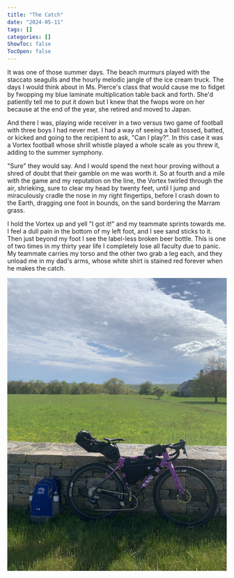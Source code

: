 ```yaml
---
title: "The Catch"
date: "2024-05-11"
tags: []
categories: []
ShowToc: false
TocOpen: false
---
```


It was one of those summer days. The beach murmurs played with the staccato seagulls and the hourly melodic jangle of the ice cream truck. The days I would think about in Ms. Pierce's class that would cause me to fidget by fwopping my blue laminate multiplication table back and forth. She'd patiently tell me to put it down but I knew that the fwops wore on her because at the end of the year, she retired and moved to Japan.

And there I was, playing wide receiver in a two versus two game of football with three boys I had never met. I had a way of seeing a ball tossed, batted, or kicked and going to the recipient to ask, "Can I play?". In this case it was a Vortex football whose shrill whistle played a whole scale as you threw it, adding to the summer symphony.

"Sure" they would say. And I would spend the next hour proving without a shred of doubt that their gamble on me was worth it. So at fourth and a mile with the game and my reputation on the line, the Vortex twirled through the air, shrieking, sure to clear my head by twenty feet, until I jump and miraculously cradle the nose in my right fingertips, before I crash down to the Earth, dragging one foot in bounds, on the sand bordering the Marram grass.

I hold the Vortex up and yell "I got it!" and my teammate sprints towards me. I feel a dull pain in the bottom of my left foot, and I see sand sticks to it. Then just beyond my foot I see the label-less broken beer bottle. This is one of two times in my thirty year life I completely lose all faculty due to panic. My teammate carries my torso and the other two grab a leg each, and they unload me in my dad's arms, whose white shirt is stained red forever when he makes the catch.

![daily_photo](../../05092024.jpeg)